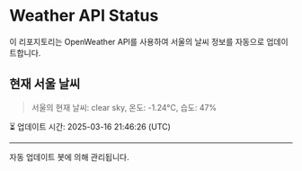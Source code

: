 
# Weather API Status

이 리포지토리는 OpenWeather API를 사용하여 서울의 날씨 정보를 자동으로 업데이트합니다.

## 현재 서울 날씨
> 서울의 현재 날씨: clear sky, 온도: -1.24°C, 습도: 47%

⏳ 업데이트 시간: 2025-03-16 21:46:26 (UTC)

---
자동 업데이트 봇에 의해 관리됩니다.
